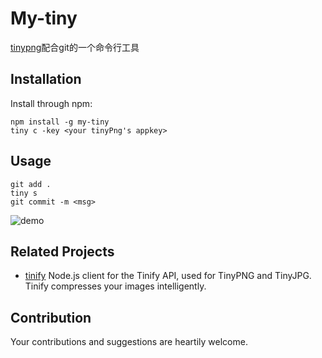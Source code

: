 # My-tiny
[tinypng](https://tinypng.com/)配合git的一个命令行工具
## Installation

Install through npm:
```
npm install -g my-tiny
tiny c -key <your tinyPng's appkey>
```

## Usage
```
git add .
tiny s
git commit -m <msg>
```

![demo](https://user-images.githubusercontent.com/34388618/174040748-91e2acb1-3638-4eaa-9790-c51d32e97cae.gif)


## Related Projects

* [tinify](https://github.com/tinify/tinify-nodejs) Node.js client for the Tinify API, used for TinyPNG and TinyJPG. Tinify compresses your images intelligently. 


## Contribution

Your contributions and suggestions are heartily welcome.

<!-- ## License
MIT -->
